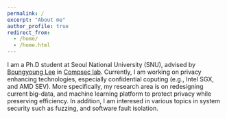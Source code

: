 ```yaml
---
permalink: /
excerpt: "About me"
author_profile: true
redirect_from:
  - /home/
  - /home.html
---
```


I am a Ph.D student at Seoul National University (SNU), advised by [Boungyoung Lee](https://lifeasageek.github.io/) in [Compsec lab](https://compsec.snu.ac.kr). Currently, I am working on privacy enhancing technologies, especially confidential coputing (e.g., Intel SGX, and AMD SEV). More specifically, my research area is on redesigning current big-data, and machine learning platform to protect privacy while preserving efficiency. In addition, I am interesed in various topics in system security such as fuzzing, and software fault isolation.
